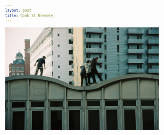 ```yaml
---
layout: post
title: Cook St Brewery
---
```

![Cook St Brewery](/images/uploads/f1000022.jpg "Cook St Brewery")

